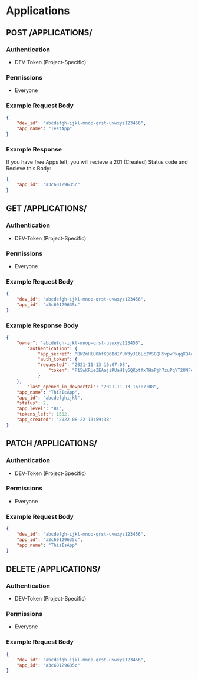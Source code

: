 # Applications

## POST /APPLICATIONS/

### Authentication

- DEV-Token (Project-Specific)

### Permissions

- Everyone

### Example Request Body

```json
{
	"dev_id": "abcdefgh-ijkl-mnop-qrst-uvwxyz123456",
  	"app_name": "TestApp"
}
```

### Example Response

If you have free Apps left, you will recieve a 201 (Created) Status code and Recieve this Body:

```json
{
  	"app_id": "a3c60129635c"
}
```

## GET /APPLICATIONS/

### Authentication

- DEV-Token (Project-Specific)

### Permissions

- Everyone

### Example Request Body

```json
{
	"dev_id": "abcdefgh-ijkl-mnop-qrst-uvwxyz123456",
  	"app_id": "a3c60129635c"
}
```

### Example Response Body

```json
{
	"owner": "abcdefgh-ijkl-mnop-qrst-uvwxyz123456",
		"authentication": {
			"app_secret": "BWZmHlU0hfKQ6BdIYuW3yJ16LcIVS8QH5vpwPkqqXQ4oJA0QIeQKj039TEXT3DaG",
			"auth_token": {
			"requested": "2021-11-13 16:07:08",
				"token": "P15wKRUeZEAajiRUaHIy6QKptfxTHaPjh7zuPqYT2UNFecq"
			}
	},
		"last_opened_in_devportal": "2021-11-13 16:07:08",
	"app_name": "ThisIsApp",
	"app_id": "abcdefghijkl",
	"status": 2,
	"app_level": "B1",
	"tokens_left": 1582,
	"app_created": "2022-08-22 13:59:38"
}
```

## PATCH /APPLICATIONS/

### Authentication

- DEV-Token (Project-Specific)

### Permissions

- Everyone

### Example Request Body

```json
{
	"dev_id": "abcdefgh-ijkl-mnop-qrst-uvwxyz123456",
    "app_id": "a3c60129635c",
    "app_name": "ThisIsApp"
}
```

## DELETE /APPLICATIONS/

### Authentication

- DEV-Token (Project-Specific)

### Permissions

- Everyone

### Example Request Body

```json
{
	"dev_id": "abcdefgh-ijkl-mnop-qrst-uvwxyz123456",
  	"app_id": "a3c60129635c"
}
```